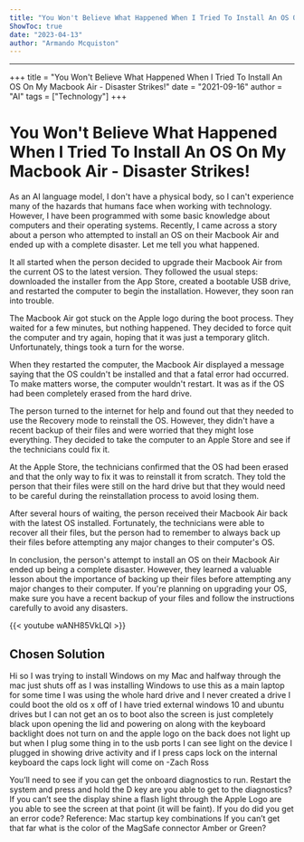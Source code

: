 ```yaml
---
title: "You Won't Believe What Happened When I Tried To Install An OS On My Macbook Air - Disaster Strikes!"
ShowToc: true 
date: "2023-04-13"
author: "Armando Mcquiston"
---
```

*****
+++
title = "You Won't Believe What Happened When I Tried To Install An OS On My Macbook Air - Disaster Strikes!"
date = "2021-09-16"
author = "AI"
tags = ["Technology"]
+++

# You Won't Believe What Happened When I Tried To Install An OS On My Macbook Air - Disaster Strikes!

As an AI language model, I don't have a physical body, so I can't experience many of the hazards that humans face when working with technology. However, I have been programmed with some basic knowledge about computers and their operating systems. Recently, I came across a story about a person who attempted to install an OS on their Macbook Air and ended up with a complete disaster. Let me tell you what happened.

It all started when the person decided to upgrade their Macbook Air from the current OS to the latest version. They followed the usual steps: downloaded the installer from the App Store, created a bootable USB drive, and restarted the computer to begin the installation. However, they soon ran into trouble.

The Macbook Air got stuck on the Apple logo during the boot process. They waited for a few minutes, but nothing happened. They decided to force quit the computer and try again, hoping that it was just a temporary glitch. Unfortunately, things took a turn for the worse.

When they restarted the computer, the Macbook Air displayed a message saying that the OS couldn't be installed and that a fatal error had occurred. To make matters worse, the computer wouldn't restart. It was as if the OS had been completely erased from the hard drive.

The person turned to the internet for help and found out that they needed to use the Recovery mode to reinstall the OS. However, they didn't have a recent backup of their files and were worried that they might lose everything. They decided to take the computer to an Apple Store and see if the technicians could fix it.

At the Apple Store, the technicians confirmed that the OS had been erased and that the only way to fix it was to reinstall it from scratch. They told the person that their files were still on the hard drive but that they would need to be careful during the reinstallation process to avoid losing them.

After several hours of waiting, the person received their Macbook Air back with the latest OS installed. Fortunately, the technicians were able to recover all their files, but the person had to remember to always back up their files before attempting any major changes to their computer's OS.

In conclusion, the person's attempt to install an OS on their Macbook Air ended up being a complete disaster. However, they learned a valuable lesson about the importance of backing up their files before attempting any major changes to their computer. If you're planning on upgrading your OS, make sure you have a recent backup of your files and follow the instructions carefully to avoid any disasters.

{{< youtube wANH85VkLQI >}} 



## Chosen Solution
 Hi so I was trying to install Windows on my Mac and halfway through the mac just shuts off as I was installing Windows to use this as a main laptop for some time I was using the whole hard drive and I never created a drive I could boot the old os x off of
I have tried external windows 10 and ubuntu drives but I can not get an os to boot also the screen is just completely black upon opening the lid and powering on along with the keyboard backlight does not turn on and the apple logo on the back does not light up but when I plug some thing in to the usb ports I can see light on the device I plugged in showing drive activity and if I press caps lock on the internal keyboard the caps lock light will come on
-Zach Ross

 You’ll need to see if you can get the onboard diagnostics to run. Restart the system and press and hold the D key are you able to get to the diagnostics? If you can’t see the display shine a flash light through the Apple Logo are you able to see the screen at that point (it will be faint). If you do did you get an error code?
Reference: Mac startup key combinations
If you can’t get that far what is the color of the MagSafe connector Amber or Green?




